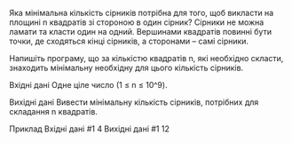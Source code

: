 Яка мінімальна кількість сірників потрібна для того, щоб викласти на площині n квадратів зі стороною в один сірник? Сірники не можна ламати та класти один на одний. Вершинами квадратів повинні бути точки, де сходяться кінці сірників, а сторонами – самі сірники.

Напишіть програму, що за кількістю квадратів n, які необхідно скласти, знаходить мінімальну необхідну для цього кількість сірників.

Вхідні дані
Одне ціле число (1 ≤ n ≤ 10^9).

Вихідні дані
Вивести мінімальну кількість сірників, потрібних для складання n квадратів.

Приклад
Вхідні дані #1 
4
Вихідні дані #1
12